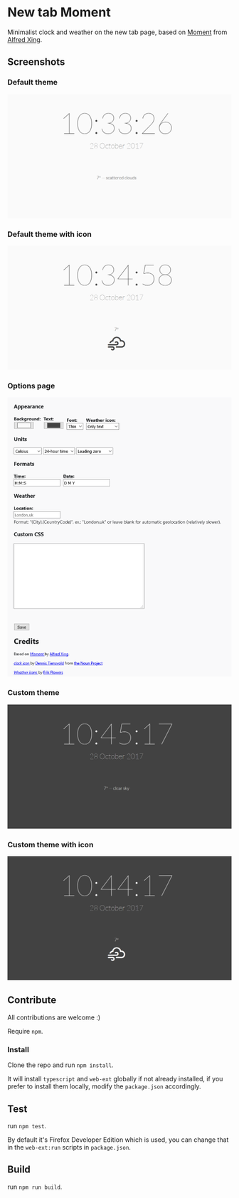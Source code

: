 # New tab Moment

Minimalist clock and weather on the new tab page, based on [Moment](https://github.com/alfredxing/moment) from [Alfred Xing](https://alfredxing.com/).

## Screenshots

### Default theme

![Default theme](./images/Default-theme.png)

### Default theme with icon

![Default theme - icon](./images/Default-theme-icon.png)

### Options page

![Options](./images/Options.png)

### Custom theme

![Custom theme](./images/Custom-theme.png)

### Custom theme with icon

![Custom theme - icon](./images/Custom-theme-icon.png)

## Contribute

All contributions are welcome :)

Require `npm`.

### Install

Clone the repo and run `npm install`.

It will install `typescript` and `web-ext` globally if not already installed, if you prefer to install them locally, modify the `package.json` accordingly.

## Test

run `npm test`.

By default it's Firefox Developer Edition which is used, you can change that in the `web-ext:run` scripts in `package.json`.

## Build

run `npm run build`.